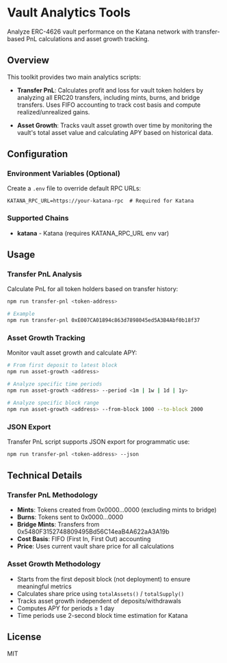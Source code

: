 # Vault Analytics Tools

Analyze ERC-4626 vault performance on the Katana network with transfer-based PnL calculations and asset growth tracking.

## Overview

This toolkit provides two main analytics scripts:

- **Transfer PnL**: Calculates profit and loss for vault token holders by analyzing all ERC20 transfers, including mints, burns, and bridge transfers. Uses FIFO accounting to track cost basis and compute realized/unrealized gains.

- **Asset Growth**: Tracks vault asset growth over time by monitoring the vault's total asset value and calculating APY based on historical data.

## Configuration

### Environment Variables (Optional)

Create a `.env` file to override default RPC URLs:

```env
KATANA_RPC_URL=https://your-katana-rpc  # Required for Katana
```

### Supported Chains

- **katana** - Katana (requires KATANA_RPC_URL env var)

## Usage

### Transfer PnL Analysis

Calculate PnL for all token holders based on transfer history:

```bash
npm run transfer-pnl <token-address>

# Example
npm run transfer-pnl 0xE007CA01894c863d7898045ed5A3B4Abf0b18f37
```

### Asset Growth Tracking

Monitor vault asset growth and calculate APY:

```bash
# From first deposit to latest block
npm run asset-growth <address>

# Analyze specific time periods
npm run asset-growth <address> --period <1m | 1w | 1d | 1y>

# Analyze specific block range
npm run asset-growth <address> --from-block 1000 --to-block 2000
```

### JSON Export

Transfer PnL script supports JSON export for programmatic use:

```bash
npm run transfer-pnl <token-address> --json
```

## Technical Details

### Transfer PnL Methodology

- **Mints**: Tokens created from 0x0000...0000 (excluding mints to bridge)
- **Burns**: Tokens sent to 0x0000...0000
- **Bridge Mints**: Transfers from 0x5480F3152748809495Bd56C14eaB4A622aA3A19b
- **Cost Basis**: FIFO (First In, First Out) accounting
- **Price**: Uses current vault share price for all calculations

### Asset Growth Methodology

- Starts from the first deposit block (not deployment) to ensure meaningful metrics
- Calculates share price using `totalAssets()` / `totalSupply()`
- Tracks asset growth independent of deposits/withdrawals
- Computes APY for periods ≥ 1 day
- Time periods use 2-second block time estimation for Katana

## License

MIT
